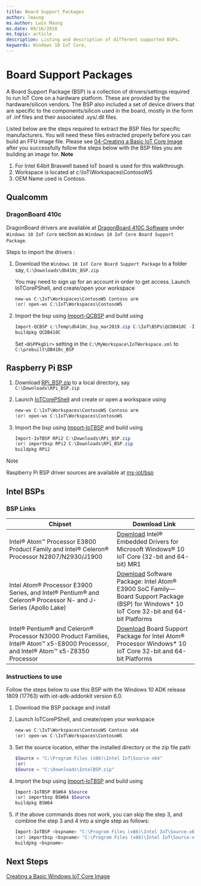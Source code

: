 ```yaml
---
title: Board Support Packages
author: lmaung
ms.author: Lwin Maung
ms.date: 09/16/2018 
ms.topic: article 
description: Listing and description of different supported BSPs.
keywords: Windows 10 IoT Core, 
---
```


# Board Support Packages

A Board Support Package (BSP) is a collection of drivers/settings required to run IoT Core on a hardware platform. These are provided by the hardware/silicon vendors. The BSP also included a set of device drivers that are specific to the components/silicon used in the board, mostly in the form of .inf files and their associated .sys/.dll files.

Listed below are the steps required to extract the BSP files for specific manufacturers. You will need these files extracted properly before you can build an FFU image file. Please see [04-Creating a Basic IoT Core Image](../Create-IoT-Image/CreateBasicImage.md) after you successfully follow the steps below with the BSP files you are building an image for.
**Note** 
1. For Intel 64bit Braswell based IoT board is used for this walkthrough. 
2. Workspace is located at c:\IoT\Workspaces\ContosoWS
3. OEM Name used is Contoso.

## Qualcomm
### DragonBoard 410c
DragonBoard drivers are available at [DragonBoard 410C Software](https://developer.qualcomm.com/hardware/dragonboard-410c/software) under `Windows 10 IoT Core` section as `Windows 10 IoT Core Board Support Package`.

Steps to import the drivers :

1. Download the `Windows 10 IoT Core Board Support Package` to a folder say, `C:\Downloads\db410c_BSP.zip`<p>You may need to sign up for an account in order to get access. Launch IoTCorePShell, and create/open your workspace

    ``` powershell
    new-ws C:\IoT\Workspaces\ContosoWS Contoso arm
    (or) open-ws C:\IoT\Workspaces\ContosoWS
    ```

3. Import the bsp using [Import-QCBSP](https://github.com/ms-iot/iot-adk-addonkit/blob/master/Tools/IoTCoreImaging/Docs/Import-QCBSP.md) and build using

    ``` powershell
    Import-QCBSP c:\Temp\db410c_bsp_mar2019.zip C:\IoT\BSPs\QCDB410C -ImportBSP
    buildpkg QCDB410C
    ```

    Set `<BSPPkgDir>` setting in the `C:\MyWorkspace\IoTWorkspace.xml` to `C:\prebuilt\DB410c_BSP`
        
## Raspberry Pi BSP

1. Download [RPi_BSP.zip](https://github.com/ms-iot/iot-adk-addonkit/releases/download/17134_v5.3/RPi_BSP.zip) to a local directory, say `C:\Downloads\RPi_BSP.zip`
2. Launch [IoTCorePShell](https://github.com/ms-iot/iot-adk-addonkit) and create or open a workspace using

    ``` powershell
    new-ws C:\IoT\Workspaces\ContosoWS Contoso arm
    (or) open-ws C:\IoT\Workspaces\ContosoWS
    ```

3. Import the bsp using [Import-IoTBSP](https://github.com/ms-iot/iot-adk-addonkit/blob/master/Tools/IoTCoreImaging/Docs/Import-IoTBSP.md) and build using

    ``` powershell
    Import-IoTBSP RPi2 C:\Downloads\RPi_BSP.zip
    (or) importbsp RPi2 C:\Downloads\RPi_BSP.zip
    buildpkg RPi2
    ```

> [!NOTE]
> Raspberry Pi BSP driver sources are available at [ms-iot/bsp](https://github.com/ms-iot/bsp)


## Intel BSPs

### BSP Links

| Chipset          | Download Link          |
|--------------- |--------------------- |
| Intel® Atom™ Processor E3800 Product Family and Intel® Celeron® Processor N2807/N2930/J1900  | [Download](https://downloadcenter.intel.com/download/25618) Intel® Embedded Drivers for Microsoft Windows® 10 IoT Core (32-bit and 64-bit) MR1 |
|Intel Atom® Processor E3900 Series, and Intel® Pentium® and Celeron® Processor N- and J-Series (Apollo Lake)| [Download](https://downloadcenter.intel.com/download/25618) Software Package: Intel Atom® E3900 SoC Family—Board Support Package (BSP) for Windows* 10 IoT Core 32-bit and 64-bit Platforms |
|Intel® Pentium® and Celeron® Processor N3000 Product Families, Intel® Atom™ x5-E8000 Processor, and Intel® Atom™ x5-Z8350 Processor| [Download](https://www.intel.com/content/www/us/en/embedded/products/braswell/software-and-drivers.html) Board Support Package for Intel Atom® Processor Windows* 10 IoT Core 32-bit and 64-bit Platforms |

### Instructions to use

Follow the steps below to use this BSP with the Windows 10 ADK release 1809 (17763) with iot-adk-addonkit version 6.0.


1. Download the BSP package and install
2. Launch IoTCorePShell, and create/open your workspace

    ``` powershell
    new-ws C:\IoT\Workspaces\ContosoWS Contoso x64
    (or) open-ws C:\IoT\Workspaces\ContosoWS
    ```

3. Set the source location, either the installed directory or the zip file path 

    ``` powershell
    $Source = "C:\Program Files (x86)\Intel IoT\Source-x64"
    (or) 
    $Source = "C:\Downloads\IntelBSP.zip"
    ```

4. Import the bsp using [Import-IoTBSP](https://github.com/ms-iot/iot-adk-addonkit/blob/master/Tools/IoTCoreImaging/Docs/Import-IoTBSP.md) and build using

    ``` powershell
    Import-IoTBSP BSW64 $Source
    (or) importbsp BSW64 $Source
    buildpkg BSW64
    ```
5. if the above commands does not work, you can skip the step 3, and combine the step 3 and 4 into a single step as follows:

    ``` powershell
    Import-IoTBSP <bspname> "C:\Program Files (x86)\Intel IoT\Source-x64"
    (or) importbsp <bspname> "C:\Program Files (x86)\Intel IoT\Source-x64"
    buildpkg <bspname>
    ```
## Next Steps
[Creating a Basic Windows IoT Core Image](../Create-IoT-Image/CreateBasicImage.md)
